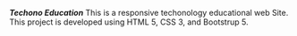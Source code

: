 **_Techono Education_**
This is a responsive techonology educational web Site. This project is developed using HTML 5, CSS 3, and Bootstrup 5.
